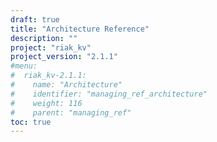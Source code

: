 ```yaml
---
draft: true
title: "Architecture Reference"
description: ""
project: "riak_kv"
project_version: "2.1.1"
#menu:
#  riak_kv-2.1.1:
#    name: "Architecture"
#    identifier: "managing_ref_architecture"
#    weight: 116
#    parent: "managing_ref"
toc: true
---
```


<!-- TODO: Content -->

